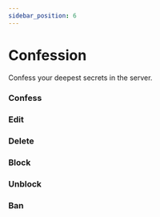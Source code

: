 ```yaml
---
sidebar_position: 6
---
```


# Confession
Confess your deepest secrets in the server.
### Confess
### Edit
### Delete

### Block
### Unblock
### Ban